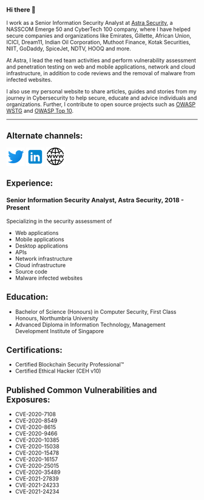 ### Hi there 👋

I work as a Senior Information Security Analyst at [Astra Security](https://www.getastra.com), a NASSCOM Emerge 50 and CyberTech 100 company, where I have helped secure companies and organizations like Emirates, Gillette, African Union, ICICI, Dream11, Indian Oil Corporation, Muthoot Finance, Kotak Securities, NIIT, GoDaddy, SpiceJet, NDTV, HOOQ and more.

At Astra, I lead the red team activities and perform vulnerability assessment and penetration testing on web and mobile applications, network and cloud infrastructure, in addition to code reviews and the removal of malware from infected websites.

I also use my personal website to share articles, guides and stories from my journey in Cybersecurity to help secure, educate and advice individuals and organizations. Further, I contribute to open source projects such as [OWASP WSTG](https://github.com/OWASP/wstg) and [OWASP Top 10](https://github.com/OWASP/Top10).

---

## Alternate channels:

[![Twitter](https://raw.githubusercontent.com/jinsonvarghese/jinsonvarghese/main/resources/twitter%20icon.png)](https://twitter.com/JinsonCyberSec) 
[![LinkedIn](https://raw.githubusercontent.com/jinsonvarghese/jinsonvarghese/main/resources/linkedin%20icon.png)](https://www.linkedin.com/in/jinsonvarghese/)
[![Website](https://raw.githubusercontent.com/jinsonvarghese/jinsonvarghese/main/resources/site.png)](https://www.jinsonvarghese.com)

## Experience:

### Senior Information Security Analyst, Astra Security, 2018 - Present

Specializing in the security assessment of
- Web applications
- Mobile applications
- Desktop applications
- APIs
- Network infrastructure
- Cloud infrastructure
- Source code
- Malware infected websites

## Education:

- Bachelor of Science (Honours) in Computer Security, First Class Honours, Northumbria University
- Advanced Diploma in Information Technology, Management Development Institute of Singapore

## Certifications:

- Certified Blockchain Security Professional™
- Certified Ethical Hacker (CEH v10)

## Published Common Vulnerabilities and Exposures:

- CVE-2020-7108
- CVE-2020-8549
- CVE-2020-8615
- CVE-2020-9466
- CVE-2020-10385
- CVE-2020-15038
- CVE-2020-15478
- CVE-2020-16157
- CVE-2020-25015
- CVE-2020-35489
- CVE-2021-27839
- CVE-2021-24233
- CVE-2021-24234
